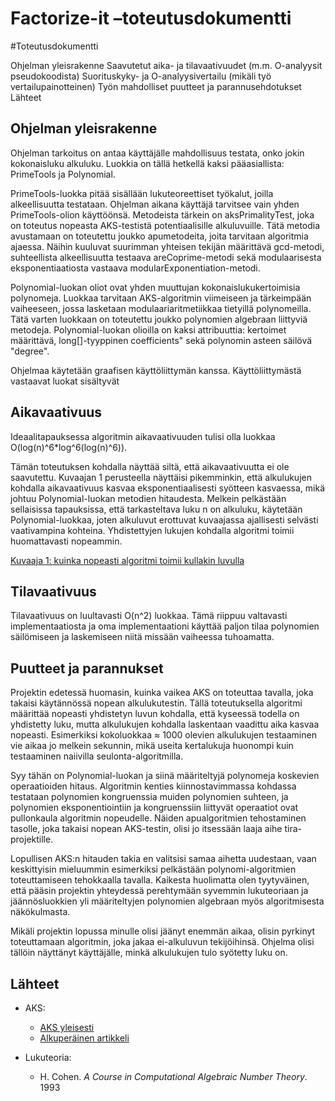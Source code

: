 # Factorize-it –toteutusdokumentti

#Toteutusdokumentti

Ohjelman yleisrakenne
Saavutetut aika- ja tilavaativuudet (m.m. O-analyysit pseudokoodista)
Suorituskyky- ja O-analyysivertailu (mikäli työ vertailupainotteinen)
Työn mahdolliset puutteet ja parannusehdotukset
Lähteet


## Ohjelman yleisrakenne

Ohjelman tarkoitus on antaa käyttäjälle mahdollisuus testata, onko jokin kokonaisluku alkuluku. Luokkia on tällä hetkellä kaksi pääasiallista: PrimeTools ja Polynomial.

PrimeTools-luokka pitää sisällään lukuteoreettiset työkalut, joilla alkeellisuutta testataan. Ohjelman aikana käyttäjä tarvitsee vain yhden PrimeTools-olion käyttöönsä. Metodeista tärkein on aksPrimalityTest, joka on toteutus nopeasta AKS-testistä potentiaalisille alkuluvuille. Tätä metodia avustamaan on toteutettu joukko apumetodeita, joita tarvitaan algoritmia ajaessa. Näihin kuuluvat suurimman yhteisen tekijän määrittävä gcd-metodi, suhteellista alkeellisuutta testaava areCoprime-metodi sekä modulaarisesta eksponentiaatiosta vastaava modularExponentiation-metodi.

Polynomial-luokan oliot ovat yhden muuttujan kokonaislukukertoimisia polynomeja. Luokkaa tarvitaan AKS-algoritmin viimeiseen ja tärkeimpään vaiheeseen, jossa lasketaan modulaariaritmetiikkaa tietyillä polynomeilla. Tätä varten luokkaan on toteutettu joukko polynomien algebraan liittyviä metodeja. Polynomial-luokan olioilla on kaksi attribuuttia: kertoimet määrittävä, long[]-tyyppinen coefficients" sekä polynomin asteen säilövä "degree".

Ohjelmaa käytetään graafisen käyttöliittymän kanssa. Käyttöliittymästä vastaavat luokat
sisältyvät

## Aikavaativuus

Ideaalitapauksessa algoritmin aikavaativuuden tulisi olla luokkaa O(log(n)^6*log^6(log(n)^6)).

Tämän toteutuksen kohdalla näyttää siltä, että aikavaativuutta ei ole saavutettu.
Kuvaajan 1 perusteella näyttäisi pikemminkin, että alkulukujen kohdalla
aikavaativuus kasvaa eksponentiaalisesti syötteen kasvaessa, mikä johtuu
Polynomial-luokan metodien hitaudesta. Melkein pelkästään sellaisissa tapauksissa, että
tarkasteltava luku n on alkuluku, käytetään Polynomial-luokkaa, joten alkuluvut
erottuvat kuvaajassa ajallisesti selvästi vaativampina kohteina. Yhdistettyjen
lukujen kohdalla algoritmi toimii huomattavasti nopeammin.

[Kuvaaja 1: kuinka nopeasti algoritmi toimii kullakin luvulla](documentation/first1000primetimes.png)

## Tilavaativuus

Tilavaativuus on luultavasti O(n^2) luokkaa. Tämä riippuu valtavasti implementaatiosta
ja oma implementaationi käyttää paljon tilaa polynomien säilömiseen ja laskemiseen niitä
missään vaiheessa tuhoamatta.

## Puutteet ja parannukset

Projektin edetessä huomasin, kuinka vaikea AKS on toteuttaa tavalla, joka
takaisi käytännössä nopean alkulukutestin. Tällä toteutuksella algoritmi määrittää
nopeasti yhdistetyn luvun kohdalla, että kyseessä todella on yhdistetty luku, mutta
alkulukujen kohdalla laskentaan vaadittu aika kasvaa nopeasti. Esimerkiksi kokoluokkaa
≈ 1000 olevien alkulukujen testaaminen vie aikaa jo melkein sekunnin, mikä useita kertalukuja
huonompi kuin testaaminen naiivilla seulonta-algoritmilla.

Syy tähän on Polynomial-luokan ja siinä määriteltyjä polynomeja koskevien operaatioiden
hitaus. Algoritmin kenties kiinnostavimmassa kohdassa testataan polynomien kongruenssia
muiden polynomien suhteen, ja polynomien eksponentiointiin ja kongruenssiin liittyvät
operaatiot ovat pullonkaula algoritmin nopeudelle. Näiden apualgoritmien tehostaminen tasolle,
joka takaisi nopean AKS-testin, olisi jo itsessään laaja aihe tira-projektille.

Lopullisen AKS:n hitauden takia en valitsisi samaa aihetta uudestaan, vaan
keskittyisin mieluummin esimerkiksi pelkästään polynomi-algoritmien toteuttamiseen
tehokkaalla tavalla. Kaikesta huolimatta olen tyytyväinen, että pääsin projektin
yhteydessä perehtymään syvemmin lukuteoriaan ja jäännösluokkien yli määriteltyjen
polynomien algebraan myös algoritmisesta näkökulmasta.

Mikäli projektin lopussa minulle olisi jäänyt enemmän aikaa, olisin pyrkinyt toteuttamaan
algoritmin, joka jakaa ei-alkuluvun tekijöihinsä. Ohjelma olisi tällöin näyttänyt
käyttäjälle, minkä alkulukujen tulo syötetty luku on.



## Lähteet

* AKS:
	* [AKS yleisesti](https://en.wikipedia.org/wiki/AKS_primality_test)
	* [Alkuperäinen artikkeli](http://annals.math.princeton.edu/2004/160-2/p12)

* Lukuteoria:
	* H. Cohen. _A Course in Computational Algebraic Number Theory_. 1993
